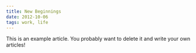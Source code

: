 ```yaml
---
title: New Beginnings
date: 2012-10-06
tags: work, life
---
```


This is an example article. You probably want to delete it and write your own articles!
